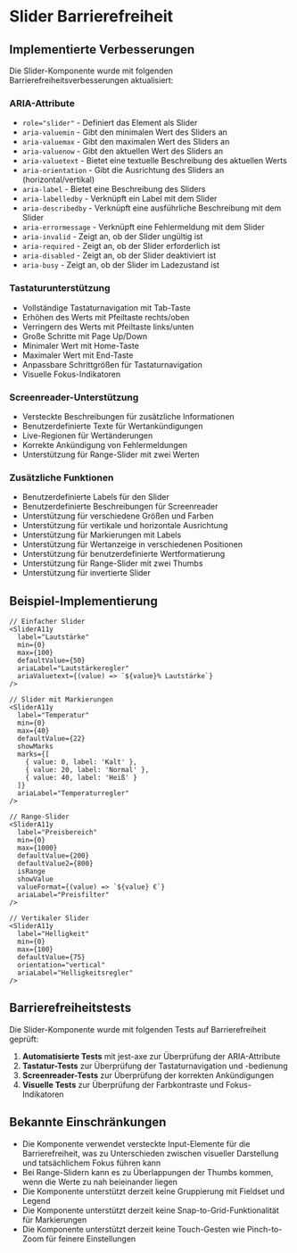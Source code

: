 # Slider Barrierefreiheit

## Implementierte Verbesserungen

Die Slider-Komponente wurde mit folgenden Barrierefreiheitsverbesserungen aktualisiert:

### ARIA-Attribute

- `role="slider"` - Definiert das Element als Slider
- `aria-valuemin` - Gibt den minimalen Wert des Sliders an
- `aria-valuemax` - Gibt den maximalen Wert des Sliders an
- `aria-valuenow` - Gibt den aktuellen Wert des Sliders an
- `aria-valuetext` - Bietet eine textuelle Beschreibung des aktuellen Werts
- `aria-orientation` - Gibt die Ausrichtung des Sliders an (horizontal/vertikal)
- `aria-label` - Bietet eine Beschreibung des Sliders
- `aria-labelledby` - Verknüpft ein Label mit dem Slider
- `aria-describedby` - Verknüpft eine ausführliche Beschreibung mit dem Slider
- `aria-errormessage` - Verknüpft eine Fehlermeldung mit dem Slider
- `aria-invalid` - Zeigt an, ob der Slider ungültig ist
- `aria-required` - Zeigt an, ob der Slider erforderlich ist
- `aria-disabled` - Zeigt an, ob der Slider deaktiviert ist
- `aria-busy` - Zeigt an, ob der Slider im Ladezustand ist

### Tastaturunterstützung

- Vollständige Tastaturnavigation mit Tab-Taste
- Erhöhen des Werts mit Pfeiltaste rechts/oben
- Verringern des Werts mit Pfeiltaste links/unten
- Große Schritte mit Page Up/Down
- Minimaler Wert mit Home-Taste
- Maximaler Wert mit End-Taste
- Anpassbare Schrittgrößen für Tastaturnavigation
- Visuelle Fokus-Indikatoren

### Screenreader-Unterstützung

- Versteckte Beschreibungen für zusätzliche Informationen
- Benutzerdefinierte Texte für Wertankündigungen
- Live-Regionen für Wertänderungen
- Korrekte Ankündigung von Fehlermeldungen
- Unterstützung für Range-Slider mit zwei Werten

### Zusätzliche Funktionen

- Benutzerdefinierte Labels für den Slider
- Benutzerdefinierte Beschreibungen für Screenreader
- Unterstützung für verschiedene Größen und Farben
- Unterstützung für vertikale und horizontale Ausrichtung
- Unterstützung für Markierungen mit Labels
- Unterstützung für Wertanzeige in verschiedenen Positionen
- Unterstützung für benutzerdefinierte Wertformatierung
- Unterstützung für Range-Slider mit zwei Thumbs
- Unterstützung für invertierte Slider

## Beispiel-Implementierung

```tsx
// Einfacher Slider
<SliderA11y 
  label="Lautstärke" 
  min={0} 
  max={100} 
  defaultValue={50}
  ariaLabel="Lautstärkeregler"
  ariaValuetext={(value) => `${value}% Lautstärke`}
/>

// Slider mit Markierungen
<SliderA11y 
  label="Temperatur" 
  min={0} 
  max={40} 
  defaultValue={22}
  showMarks
  marks={[
    { value: 0, label: 'Kalt' },
    { value: 20, label: 'Normal' },
    { value: 40, label: 'Heiß' }
  ]}
  ariaLabel="Temperaturregler"
/>

// Range-Slider
<SliderA11y 
  label="Preisbereich" 
  min={0} 
  max={1000} 
  defaultValue={200}
  defaultValue2={800}
  isRange
  showValue
  valueFormat={(value) => `${value} €`}
  ariaLabel="Preisfilter"
/>

// Vertikaler Slider
<SliderA11y 
  label="Helligkeit" 
  min={0} 
  max={100} 
  defaultValue={75}
  orientation="vertical"
  ariaLabel="Helligkeitsregler"
/>
```

## Barrierefreiheitstests

Die Slider-Komponente wurde mit folgenden Tests auf Barrierefreiheit geprüft:

1. **Automatisierte Tests** mit jest-axe zur Überprüfung der ARIA-Attribute
2. **Tastatur-Tests** zur Überprüfung der Tastaturnavigation und -bedienung
3. **Screenreader-Tests** zur Überprüfung der korrekten Ankündigungen
4. **Visuelle Tests** zur Überprüfung der Farbkontraste und Fokus-Indikatoren

## Bekannte Einschränkungen

- Die Komponente verwendet versteckte Input-Elemente für die Barrierefreiheit, was zu Unterschieden zwischen visueller Darstellung und tatsächlichem Fokus führen kann
- Bei Range-Slidern kann es zu Überlappungen der Thumbs kommen, wenn die Werte zu nah beieinander liegen
- Die Komponente unterstützt derzeit keine Gruppierung mit Fieldset und Legend
- Die Komponente unterstützt derzeit keine Snap-to-Grid-Funktionalität für Markierungen
- Die Komponente unterstützt derzeit keine Touch-Gesten wie Pinch-to-Zoom für feinere Einstellungen